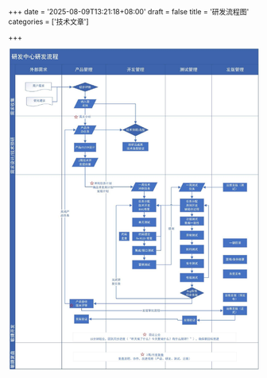 +++
date = '2025-08-09T13:21:18+08:00'
draft = false
title = '研发流程图'
categories = ['技术文章']

+++



![研发流程](index.assets/研发流程.jpg)
